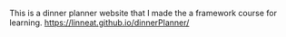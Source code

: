 This is a dinner planner website that I made the a framework course for learning.
https://linneat.github.io/dinnerPlanner/
